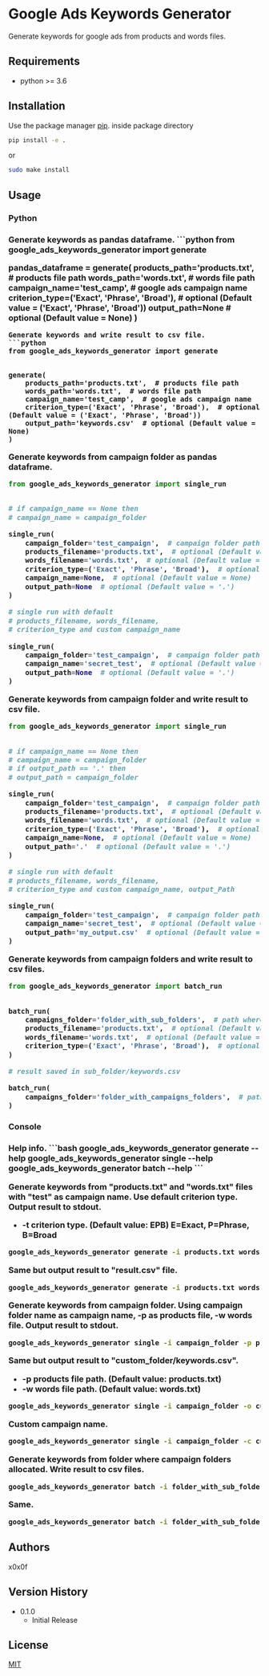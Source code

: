 # Google Ads Keywords Generator

Generate keywords for google ads from products and words files.

## Requirements

* python >= 3.6

## Installation
Use the package manager [pip](https://pip.pypa.io/en/stable/).
inside package directory
```bash
pip install -e .
```
or 
```bash
sudo make install
```
## Usage
<h3>Python<h3/>
Generate keywords as pandas dataframe.
```python
from google_ads_keywords_generator import generate


pandas_dataframe = generate(
    products_path='products.txt',  # products file path
    words_path='words.txt',  # words file path
    campaign_name='test_camp',  # google ads campaign name
    criterion_type=('Exact', 'Phrase', 'Broad'), # optional (Default value = ('Exact', 'Phrase', 'Broad'))
    output_path=None # optional (Default value = None)
)
```
Generate keywords and write result to csv file.
```python
from google_ads_keywords_generator import generate


generate(
    products_path='products.txt',  # products file path
    words_path='words.txt',  # words file path
    campaign_name='test_camp',  # google ads campaign name
    criterion_type=('Exact', 'Phrase', 'Broad'),  # optional (Default value = ('Exact', 'Phrase', 'Broad'))
    output_path='keywords.csv'  # optional (Default value = None)
)
```
Generate keywords from campaign folder as pandas dataframe.
```python
from google_ads_keywords_generator import single_run


# if campaign_name == None then
# campaign_name = campaign_folder 

single_run(
    campaign_folder='test_campaign',  # campaign folder path
    products_filename='products.txt',  # optional (Default value = 'products.txt')
    words_filename='words.txt',  # optional (Default value = 'words.txt')
    criterion_type=('Exact', 'Phrase', 'Broad'),  # optional (Default value = ('Exact', 'Phrase', 'Broad'))
    campaign_name=None,  # optional (Default value = None)
    output_path=None  # optional (Default value = '.')
)

# single run with default 
# products_filename, words_filename,
# criterion_type and custom campaign_name

single_run(
    campaign_folder='test_campaign',  # campaign folder path
    campaign_name='secret_test',  # optional (Default value = None)
    output_path=None  # optional (Default value = '.')
)
```
Generate keywords from campaign folder and write result to csv file.
```python
from google_ads_keywords_generator import single_run


# if campaign_name == None then
# campaign_name = campaign_folder 
# if output_path == '.' then
# output_path = campaign_folder

single_run(
    campaign_folder='test_campaign',  # campaign folder path
    products_filename='products.txt',  # optional (Default value = 'products.txt')
    words_filename='words.txt',  # optional (Default value = 'words.txt')
    criterion_type=('Exact', 'Phrase', 'Broad'),  # optional (Default value = ('Exact', 'Phrase', 'Broad'))
    campaign_name=None,  # optional (Default value = None)
    output_path='.'  # optional (Default value = '.')
)

# single run with default 
# products_filename, words_filename,
# criterion_type and custom campaign_name, output_Path

single_run(
    campaign_folder='test_campaign',  # campaign folder path
    campaign_name='secret_test',  # optional (Default value = None)
    output_path='my_output.csv'  # optional (Default value = '.')
)
```
Generate keywords from campaign folders and write result to csv files.
```python
from google_ads_keywords_generator import batch_run


batch_run(
    campaigns_folder='folder_with_sub_folders',  # path where campaign folders allocated
    products_filename='products.txt',  # optional (Default value = 'products.txt')
    words_filename='words.txt',  # optional (Default value = 'words.txt')
    criterion_type=('Exact', 'Phrase', 'Broad'),  # optional (Default value = ('Exact', 'Phrase', 'Broad'))
)

# result saved in sub_folder/keywords.csv

batch_run(
    campaigns_folder='folder_with_campaigns_folders',  # path where campaign folders allocated
)
```
<h3>Console<h3/>
Help info.
```bash
google_ads_keywords_generator generate --help
google_ads_keywords_generator single --help
google_ads_keywords_generator batch --help
```

Generate keywords from "products.txt" and "words.txt" files with "test" as campaign name. Use default criterion type. Output result to stdout.
* -t criterion type. (Default value: EPB) E=Exact, P=Phrase, B=Broad
```bash
google_ads_keywords_generator generate -i products.txt words.txt -c test -t EPB
```
Same but output result to "result.csv" file.
```bash
google_ads_keywords_generator generate -i products.txt words.txt -c test -o result.csv
```
Generate keywords from campaign folder. Using campaign folder name as campaign name, -p as products file, -w words file. Output result to stdout.
```bash
google_ads_keywords_generator single -i campaign_folder -p products.txt -w words.txt -oS
```
Same but output result to "custom_folder/keywords.csv".
* -p products file path. (Default value: products.txt)
* -w words file path. (Default value: words.txt)
```bash
google_ads_keywords_generator single -i campaign_folder -o custom_folder/keywords.csv
```
Custom campaign name.
```bash
google_ads_keywords_generator single -i campaign_folder -c custom_name
```
Generate keywords from folder where campaign folders allocated. Write result to csv files.
```bash
google_ads_keywords_generator batch -i folder_with_sub_folders -p products.txt -w words.txt -t EPB
```
Same.
```bash
google_ads_keywords_generator batch -i folder_with_sub_folders
```
## Authors
x0x0f
## Version History
* 0.1.0
    * Initial Release
## License
[MIT](https://choosealicense.com/licenses/mit/)
